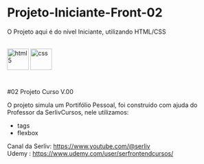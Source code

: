 # Projeto-Iniciante-Front-02
O Projeto aqui é do nível Iniciante, utilizando HTML/CSS

<div style="display: inline-block;"><br>
    <img alt="html5" height="50" width="50" src="https://cdn.jsdelivr.net/gh/devicons/devicon/icons/html5/html5-original-wordmark.svg"/>
    <img alt="css" height="50" width="50" src="https://cdn.jsdelivr.net/gh/devicons/devicon/icons/css3/css3-original-wordmark.svg" />
</div>

#

#02 Projeto Curso V.00

O projeto simula um Portifólio Pessoal, foi construido com ajuda do Professor da SerlivCursos, nele utilizamos:

- tags
- flexbox

Canal da Serliv: https://www.youtube.com/@serliv <br>
Udemy : https://www.udemy.com/user/serfrontendcursos/

